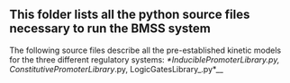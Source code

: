 ## This folder lists all the python source files necessary to run the BMSS system

The following source files describe all the pre-established kinetic models for the three different regulatory systems: 
__*InduciblePromoterLibrary_.py, ConstitutivePromoterLibrary_.py, LogicGatesLibrary_.py*__ 
